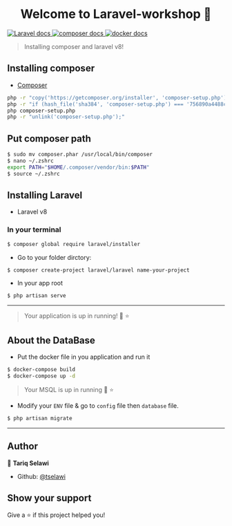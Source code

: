 <h1 align="center">Welcome to Laravel-workshop 👋</h1>
<p>
  <a href="https://laravel.com/" target="_blank">
    <img alt="Laravel docs" src="https://img.shields.io/badge/laravel-php-red.svg" />
  </a>
  <a href="https://getcomposer.org/download/" target="_blank">
    <img alt="composer docs" src="https://img.shields.io/badge/composer-yes-green.svg" />
  </a>
  <a href="https://docker.com" target="_blank">
    <img alt="docker docs" src="https://img.shields.io/badge/docker build-automated-blue.svg" />
  </a>
</p>

> Installing composer and laravel v8!

## Installing composer
- [Composer](https://getcomposer.org/download/)
```sh
php -r "copy('https://getcomposer.org/installer', 'composer-setup.php');"
php -r "if (hash_file('sha384', 'composer-setup.php') === '756890a4488ce9024fc62c56153228907f1545c228516cbf63f885e036d37e9a59d27d63f46af1d4d07ee0f76181c7d3') { echo 'Installer verified'; } else { echo 'Installer corrupt'; unlink('composer-setup.php'); } echo PHP_EOL;"
php composer-setup.php
php -r "unlink('composer-setup.php');"
```
## Put composer path
```sh 
$ sudo mv composer.phar /usr/local/bin/composer
$ nano ~/.zshrc
export PATH="$HOME/.composer/vendor/bin:$PATH"
$ source ~/.zshrc
```

## Installing Laravel
- Laravel v8
### In your terminal
```sh
$ composer global require laravel/installer
```
- Go to your folder dirctory:
```sh
$ composer create-project laravel/laravel name-your-project
 ```
 - In your app root
``` sh
$ php artisan serve
```
***
> Your application is up in running! 💫 ⭐️

## About the DataBase
- Put the docker file in you application and run it

``` sh
$ docker-compose build
$ docker-compose up -d
```
> Your MSQL is up in running 💫 ⭐️

- Modify your `ENV` file & go to `config` file then `database` file.

```sh
$ php artisan migrate
```
***
## Author

👤 **Tariq Selawi**

* Github: [@tselawi](https://github.com/tselawi)

## Show your support

Give a ⭐️ if this project helped you!
